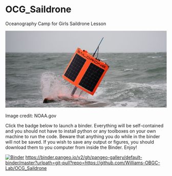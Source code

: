 # OCG_Saildrone
Oceanography Camp for Girls Saildrone Lesson

![A photo of a Saildone, an autonomous sailing vehicle](https://github.com/Williams-OBGC-Lab/OCG_Saildrone/blob/master/Images/SD_1020_A_6.jpeg)

Image credit: NOAA.gov

Click the badge below to launch a binder. Everything will be self-contained and you should not have to install python or any toolboxes on your own machine to run the code. Beware that anything you do while in the binder will not be saved. If you wish to save any output or figures, you should download them to you computer from inside the Binder. Enjoy! 

[![Binder](https://mybinder.org/badge_logo.svg)](https://mybinder.org/v2/gh/Williams-OBGC-Lab/OCG_Saildrone/HEAD)
https://binder.pangeo.io/v2/gh/pangeo-gallery/default-binder/master?urlpath=git-pull?repo=https://github.com/Williams-OBGC-Lab/OCG_Saildrone

